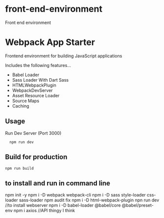 # front-end-environment
Front end environment
# Webpack App Starter

Frontend environment for building JavaScript applications

Includes the following features...

- Babel Loader
- Sass Loader With Dart Sass
- HTMLWebpackPlugin
- WebpackDevServer
- Asset Resource Loader
- Source Maps
- Caching

## Usage

Run Dev Server (Port 3000)

```
  npm run dev
```

## Build for production

```
npm run build
```

## to install and run in command line

npm init -y
npm i -D webpack webpack-cli
npm i -D sass style-loader css-loader sass-loader
npm audit fix
npm i -D html-webpack-plugin
npn run dev //to install webserver
npm i -D babel-loader @babel/core @babel/preset-env
npm i axios //API thingy I think

